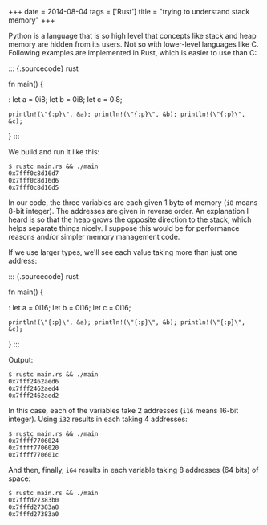 +++
date = 2014-08-04
tags = ['Rust']
title = "trying to understand stack memory"
+++

Python is a language that is so high level that concepts like stack and
heap memory are hidden from its users. Not so with lower-level languages
like C. Following examples are implemented in Rust, which is easier to
use than C:

::: {.sourcecode}
rust

fn main() {

:   let a = 0i8; let b = 0i8; let c = 0i8;

    println!(\"{:p}\", &a); println!(\"{:p}\", &b); println!(\"{:p}\",
    &c);

}
:::

We build and run it like this:

    $ rustc main.rs && ./main
    0x7fff0c8d16d7
    0x7fff0c8d16d6
    0x7fff0c8d16d5

In our code, the three variables are each given 1 byte of memory (`i8`
means 8-bit integer). The addresses are given in reverse order. An
explanation I heard is so that the heap grows the opposite direction to
the stack, which helps separate things nicely. I suppose this would be
for performance reasons and/or simpler memory management code.

If we use larger types, we\'ll see each value taking more than just one
address:

::: {.sourcecode}
rust

fn main() {

:   let a = 0i16; let b = 0i16; let c = 0i16;

    println!(\"{:p}\", &a); println!(\"{:p}\", &b); println!(\"{:p}\",
    &c);

}
:::

Output:

    $ rustc main.rs && ./main
    0x7fff2462aed6
    0x7fff2462aed4
    0x7fff2462aed2

In this case, each of the variables take 2 addresses (`i16` means 16-bit
integer). Using `i32` results in each taking 4 addresses:

    $ rustc main.rs && ./main
    0x7ffff7706024
    0x7ffff7706020
    0x7ffff770601c

And then, finally, `i64` results in each variable taking 8 addresses (64
bits) of space:

    $ rustc main.rs && ./main
    0x7fffd27383b0
    0x7fffd27383a8
    0x7fffd27383a0

